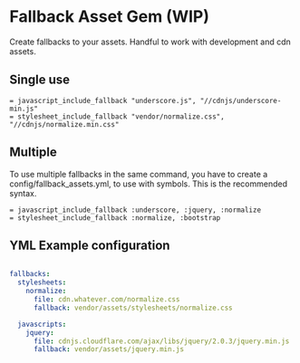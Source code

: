 # Fallback Asset Gem (WIP)
Create fallbacks to your assets. Handful to work with development and cdn assets.

## Single use
```haml
= javascript_include_fallback "underscore.js", "//cdnjs/underscore-min.js"
= stylesheet_include_fallback "vendor/normalize.css", "//cdnjs/normalize.min.css"
```

## Multiple

To use multiple fallbacks in the same command, you have to create a config/fallback_assets.yml, to use with symbols. This is the recommended syntax.

```haml
= javascript_include_fallback :underscore, :jquery, :normalize
= stylesheet_include_fallback :normalize, :bootstrap
```

## YML Example configuration
```yml

fallbacks:
  stylesheets:
    normalize:
      file: cdn.whatever.com/normalize.css
      fallback: vendor/assets/stylesheets/normalize.css

  javascripts:
    jquery:
      file: cdnjs.cloudflare.com/ajax/libs/jquery/2.0.3/jquery.min.js
      fallback: vendor/assets/jquery.min.js
```
